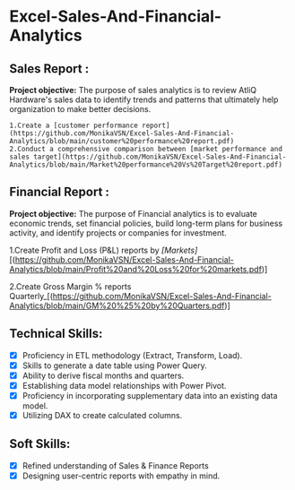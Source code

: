 # Excel-Sales-And-Financial-Analytics

## Sales Report :

**Project objective:**
The purpose of sales analytics is to review AtliQ Hardware's sales data to identify trends and patterns that ultimately help organization to  make better decisions.
       
    1.Create a [customer performance report](https://github.com/MonikaVSN/Excel-Sales-And-Financial-Analytics/blob/main/customer%20performance%20report.pdf)
    2.Conduct a comprehensive comparison between [market performance and sales target](https://github.com/MonikaVSN/Excel-Sales-And-Financial-Analytics/blob/main/Market%20performance%20Vs%20Target%20report.pdf)
     
## Financial Report :
**Project objective:**
The purpose of Financial analytics is to evaluate economic trends, set financial policies, build long-term plans for business activity, and identify projects or companies for investment.

1.Create Profit and Loss (P&L) reports by _[Markets]_[(https://github.com/MonikaVSN/Excel-Sales-And-Financial-Analytics/blob/main/Profit%20and%20Loss%20for%20markets.pdf)]

2.Create Gross Margin % reports Quarterly_[(https://github.com/MonikaVSN/Excel-Sales-And-Financial-Analytics/blob/main/GM%20%25%20by%20Quarters.pdf)]


## Technical Skills:
- [x]	Proficiency in ETL methodology (Extract, Transform, Load).
- [x]	Skills to generate a date table using Power Query.
- [x]	Ability to derive fiscal months and quarters.
- [x]	Establishing data model relationships with Power Pivot.
- [x]	Proficiency in incorporating supplementary data into an existing data model.
- [x]	Utilizing DAX to create calculated columns.

## Soft Skills:
- [x]	Refined understanding of Sales & Finance Reports
- [x]	Designing user-centric reports with empathy in mind.
